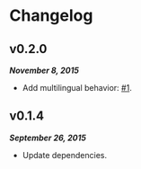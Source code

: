 Changelog
=========

v0.2.0
------

***November 8, 2015***

- Add multilingual behavior: [\#1](https://github.com/ahaasler/hexo-generator-multilingual-category/issues/1 "Add multilingual behavior").

v0.1.4
------

***September 26, 2015***

- Update dependencies.
